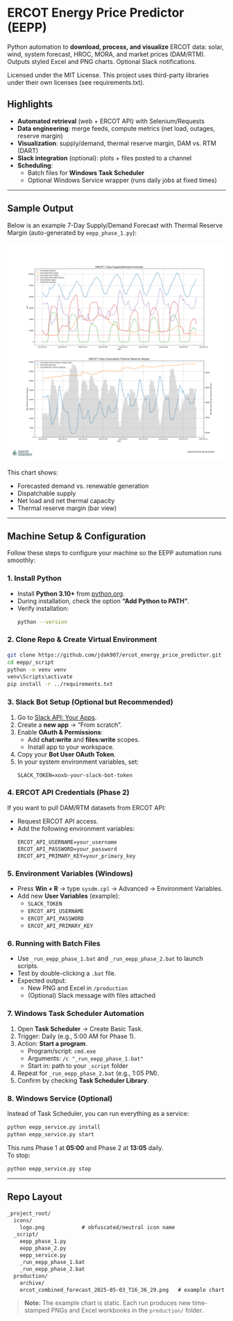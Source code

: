 # ERCOT Energy Price Predictor (EEPP)

Python automation to **download, process, and visualize** ERCOT data: solar, wind, system forecast, HROC, MORA, and market prices (DAM/RTM). Outputs styled Excel and PNG charts. Optional Slack notifications.

Licensed under the MIT License. This project uses third-party libraries under their own licenses (see requirements.txt).

## Highlights
- **Automated retrieval** (web + ERCOT API) with Selenium/Requests
- **Data engineering**: merge feeds, compute metrics (net load, outages, reserve margin)
- **Visualization**: supply/demand, thermal reserve margin, DAM vs. RTM (DART)
- **Slack integration** (optional): plots + files posted to a channel
- **Scheduling**:
  - Batch files for **Windows Task Scheduler**
  - Optional Windows Service wrapper (runs daily jobs at fixed times)

---

## Sample Output

Below is an example 7-Day Supply/Demand Forecast with Thermal Reserve Margin (auto-generated by `eepp_phase_1.py`):

![ERCOT Combined Forecast](production/ercot_combined_forecast_2025-05-03_T16_36_29.png)

This chart shows:
- Forecasted demand vs. renewable generation
- Dispatchable supply
- Net load and net thermal capacity
- Thermal reserve margin (bar view)

---

## Machine Setup & Configuration

Follow these steps to configure your machine so the EEPP automation runs smoothly:

### 1. Install Python
- Install **Python 3.10+** from [python.org](https://www.python.org/downloads/).
- During installation, check the option **“Add Python to PATH”**.
- Verify installation:
  ```bash
  python --version
  ```

### 2. Clone Repo & Create Virtual Environment
```bash
git clone https://github.com/jdak907/ercot_energy_price_predictor.git
cd eepp/_script
python -m venv venv
venv\Scripts\activate
pip install -r ../requirements.txt
```

### 3. Slack Bot Setup (Optional but Recommended)
1. Go to [Slack API: Your Apps](https://api.slack.com/apps).
2. Create a **new app** → “From scratch”.
3. Enable **OAuth & Permissions**:
   - Add **chat:write** and **files:write** scopes.
   - Install app to your workspace.
4. Copy your **Bot User OAuth Token**.
5. In your system environment variables, set:
   ```
   SLACK_TOKEN=xoxb-your-slack-bot-token
   ```

### 4. ERCOT API Credentials (Phase 2)
If you want to pull DAM/RTM datasets from ERCOT API:
- Request ERCOT API access.
- Add the following environment variables:
  ```
  ERCOT_API_USERNAME=your_username
  ERCOT_API_PASSWORD=your_password
  ERCOT_API_PRIMARY_KEY=your_primary_key
  ```

### 5. Environment Variables (Windows)
- Press **Win + R** → type `sysdm.cpl` → Advanced → Environment Variables.
- Add new **User Variables** (example):
  - `SLACK_TOKEN`
  - `ERCOT_API_USERNAME`
  - `ERCOT_API_PASSWORD`
  - `ERCOT_API_PRIMARY_KEY`

### 6. Running with Batch Files
- Use `_run_eepp_phase_1.bat` and `_run_eepp_phase_2.bat` to launch scripts.
- Test by double-clicking a `.bat` file.
- Expected output:
  - New PNG and Excel in `/production`
  - (Optional) Slack message with files attached

### 7. Windows Task Scheduler Automation
1. Open **Task Scheduler** → Create Basic Task.
2. Trigger: Daily (e.g., 5:00 AM for Phase 1).
3. Action: **Start a program**.
   - Program/script: `cmd.exe`
   - Arguments: `/c "_run_eepp_phase_1.bat"`
   - Start in: path to your `_script` folder
4. Repeat for `_run_eepp_phase_2.bat` (e.g., 1:05 PM).
5. Confirm by checking **Task Scheduler Library**.

### 8. Windows Service (Optional)
Instead of Task Scheduler, you can run everything as a service:
```bash
python eepp_service.py install
python eepp_service.py start
```
This runs Phase 1 at **05:00** and Phase 2 at **13:05** daily.  
To stop:
```bash
python eepp_service.py stop
```

---

## Repo Layout
```
_project_root/
  icons/
    logo.png            # obfuscated/neutral icon name
  _script/
    eepp_phase_1.py
    eepp_phase_2.py
    eepp_service.py
    _run_eepp_phase_1.bat
    _run_eepp_phase_2.bat
  production/
    archive/
    ercot_combined_forecast_2025-05-03_T16_36_29.png   # example chart
```

> **Note:** The example chart is static. Each run produces new time-stamped PNGs and Excel workbooks in the `production/` folder.
